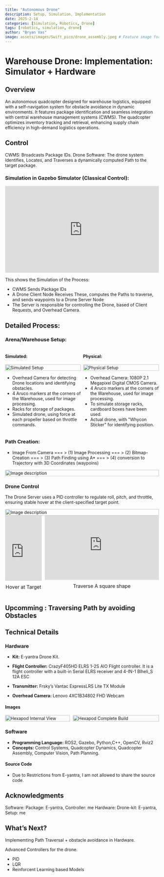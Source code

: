```yaml
---
title: "Autonomous Drone"
description: Setup, Simulation, Implementation
date: 2025-2-14
categories: [Simulation, Robotics, Drone]
tags: [robotics, simulation, drone]
author: "Bryan Vas"
image: assets/images/Swift_pico/drone_assembly.jpeg # Feature image for the post
---
```


# Warehouse Drone: Implementation: Simulator + Hardware

## Overview

An autonomous quadcopter designed for warehouse logistics, equipped with a self-navigation system for obstacle avoidance in dynamic environments. It features package identification and seamless integration with central warehouse management systems (CWMS). The quadcopter optimizes inventory tracking and retrieval, enhancing supply chain efficiency in high-demand logistics operations.

## Control

CWMS: Broadcasts Package IDs. 
Drone Software: The drone system Identifies, Locates, and Traverses a dynamically computed Path to the target package.

### Simulation in Gazebo Simulator (Classical Control):

<div style="position: relative; width: 100%; padding-bottom: 56.25%; height: 0; overflow: hidden;">
  <iframe src="https://www.youtube.com/embed/VvDUvXERRvY"
    frameborder="0" 
    allow="accelerometer; autoplay; clipboard-write; encrypted-media; gyroscope; picture-in-picture" 
    allowfullscreen 
    style="position: absolute; top: 0; left: 0; width: 100%; height: 100%;"></iframe>
</div>

This shows the Simulation of the Process:
- CWMS Sends Package IDs
- A Drone Client Node Receives These, computes the Paths to traverse, and sends waypoints to a Drone Server Node
- The Server is responsible for controlling the Drone, based of Client Requests, and Overhead Camera.

## Detailed Process:

### Arena/Warehouse Setup:

<div style="display: flex; justify-content: space-between; gap: 0.75vw; flex-wrap: wrap;">

  <!-- Simulated Setup -->
  <div style="flex: 1; min-width: 45%; max-width: 50%;">
    <h4>Simulated:</h4>
    <div style="width: 100%; display: flex; justify-content: center; align-items: center;">
      <img src="assets/images/Swift_pico/Setup_Simulation.png" alt="Simulated Setup" style="width: 100%; height: auto; display: block;">
    </div>
    <ul style="font-size: 14px;">
      <li>Overhead Camera for detecting Drone locations and identifying obstacles.</li>
      <li>4 Aruco markers at the corners of the Warehouse, used for image processing.</li>
      <li>Racks for storage of packages.</li>
      <li>Simulated drone, using force at each propeller based on throttle commands.</li>
    </ul>
  </div>

  <!-- Physical Setup -->
  <div style="flex: 1; min-width: 45%; max-width: 50%;">
    <h4>Physical:</h4>
    <div style="width: 100%; display: flex; justify-content: center; align-items: center;">
      <img src="assets/images/Swift_pico/arena_labelled.png" alt="Physical Setup" style="width: 100%; height: auto; display: block;">
    </div>
    <ul style="font-size: 14px;">
      <li>Overhead Camera: 1080P 2.1 Megapixel Digital CMOS Camera.</li>
      <li>4 Aruco markers at the corners of the Warehouse, used for image processing.</li>
      <li>To simulate storage racks, cardboard boxes have been used.</li>
      <li>Actual drone, with "Whycon Sticker" for identifying position.</li>
    </ul>
  </div>

</div>

### Path Creation:

- Image From Camera  === >  (1) Image Processing  === >  (2) Bitmap-Creation  === >  (3) Path Finding using A*  === >  (4) conversion to Trajectory with 3D Coordinates (waypoins)

<div style="width: 100%; max-width: 800px; margin: auto; display: flex; justify-content: center; align-items: center;">
  <img src="assets/images/Swift_pico/Image_processing+path.jpeg" alt="Image description" style="width: 100%; height: auto; display: block;">
</div>



### Drone Control

The Drone Server uses a PID controller to regulate roll, pitch, and throttle, ensuring stable hover at the client-specified target point.

<div style="width: 100%; max-width: 800px; margin: auto; display: flex; justify-content: center; align-items: center;">
  <img src="assets/images/Swift_pico/PID_block_diagram.jpeg" alt="Image description" style="width: 100%; height: auto; display: block;">
</div>

<!-- <div style="position: relative; width: 100%; padding-bottom: 56.25%; height: 0; overflow: hidden;">
  <iframe src="https://www.youtube.com/embed/7HyKRMM0qj4"
    frameborder="0" 
    allow="accelerometer; autoplay; clipboard-write; encrypted-media; gyroscope; picture-in-picture" 
    allowfullscreen 
    style="position: absolute; top: 0; left: 0; width: 100%; height: 100%;"></iframe>
    <p> Hover at target </p>
</div> -->

<div style="display: flex; justify-content: space-between; gap: 10px; flex-wrap: wrap;">
  <!-- First YouTube Short Video + Text -->
  <div style="flex: 1; max-width: 23.8%; text-align: center;">
    <div style="position: relative; padding-bottom: 177.78%; height: 0; overflow: hidden;">
      <iframe src="https://www.youtube.com/embed/7HyKRMM0qj4"
        frameborder="0" 
        allow="accelerometer; autoplay; clipboard-write; encrypted-media; gyroscope; picture-in-picture" 
        allowfullscreen 
        style="position: absolute; top: 0; left: 0; width: 100%; height: 100%;"></iframe>
    </div>
    <p style="font-size: 16px; margin-top: 10px;">Hover at Target</p>
  </div>

  <!-- Regular Video + Text -->
  <div style="flex: 1; max-width: 75%; text-align: center;">
    <div style="position: relative; padding-bottom: 56.25%; height: 0; overflow: hidden;">
      <iframe src="https://www.youtube.com/embed/TSCfxzi9k3s"
        frameborder="0" 
        allow="accelerometer; autoplay; clipboard-write; encrypted-media; gyroscope; picture-in-picture" 
        allowfullscreen 
        style="position: absolute; top: 0; left: 0; width: 100%; height: 100%;"></iframe>
    </div>
    <p style="font-size: 16px; margin-top: 10px;">Traverse A square shape</p>
  </div>
</div>

## Upcomming : Traversing Path by avoiding Obstacles

## Technical Details

### Hardware
- **Kit:** E-yantra Drone Kit.

- **Flight Controller:** CrazyF405HD ELRS 1-2S AIO Flight controller. It is a flight controller with a built-in Serial ELRS receiver and 4-IN-1 Blheli_S 12A ESC
- **Transmitter:** Frsky’s Vantac ExpressLRS Lite TX Module
- **Overhead Camera:** Lenovo 4XC1B34802 FHD Webcam

#### Images
<div style="display: flex; justify-content: space-between; gap: 10px; flex-wrap: wrap;">
  <div style="flex: 1; max-width: 42%;">
    <img src="assets/images/Swift_pico/drone_assembly_e-yantra.jpeg" alt="Hexapod Internal View" style="width: 100%;">
  </div>
  <div style="flex: 1; max-width: 56%;">
    <img src="assets/images/Swift_pico/kit.jpeg" alt="Hexapod Complete Build" style="width: 100%;">
  </div>
</div>

### Software
- **Programming Language:** ROS2, Gazebo, Python,C++, OpenCV, Rviz2
- **Concepts:** Control Systems, Quadcopter Dynamics, Quadcopter Assembly, Computer Vision, Path Planning.

#### Source Code

- Due to Restrictions from E-yantra, I am not allowed to share the source code.

## Acknowledgments

Software: Package: E-yantra, Controller: me
Hardware: Drone-kit: E-yantra, Setup: me

## What’s Next?

Implememting Path Traversal + obstacle avoidance in Hardware.

Advanced Controllers for the drone.
- PID
- LQR
- Reinforcent Learning based Models

